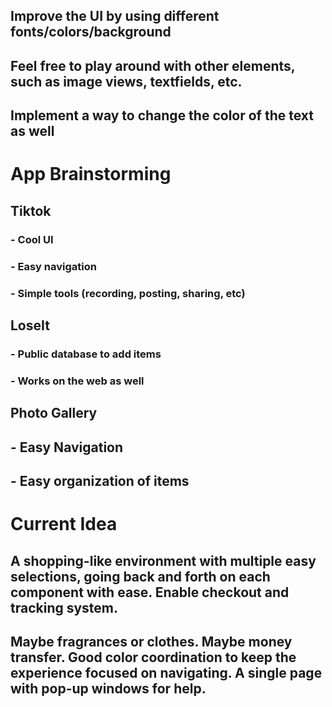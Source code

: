  ## Improve the UI by using different fonts/colors/background
 ## Feel free to play around with other elements, such as image views, textfields, etc.
 ## Implement a way to change the color of the text as well

 # App Brainstorming
 ## Tiktok
 ### - Cool UI
 ### - Easy navigation
 ### - Simple tools (recording, posting, sharing, etc)

 ## LoseIt
 ### - Public database to add items
 ### - Works on the web as well

 ## Photo Gallery
 ## - Easy Navigation
 ## - Easy organization of items

# Current Idea
 ## A shopping-like environment with multiple easy selections, going back and forth on each component with ease. Enable checkout and tracking system. 
  ## Maybe fragrances or clothes. Maybe money transfer. Good color coordination to keep the experience focused on navigating. A single page with pop-up windows for help.
   
